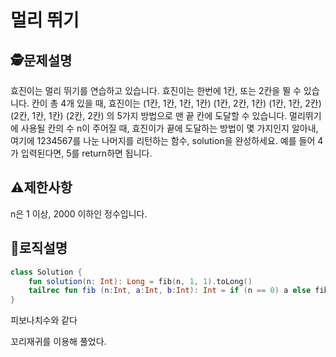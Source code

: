 멀리 뛰기
=
## 🕵️문제설명
효진이는 멀리 뛰기를 연습하고 있습니다. 효진이는 한번에 1칸, 또는 2칸을 뛸 수 있습니다. 칸이 총 4개 있을 때, 효진이는
(1칸, 1칸, 1칸, 1칸)
(1칸, 2칸, 1칸)
(1칸, 1칸, 2칸)
(2칸, 1칸, 1칸)
(2칸, 2칸)
의 5가지 방법으로 맨 끝 칸에 도달할 수 있습니다. 멀리뛰기에 사용될 칸의 수 n이 주어질 때, 효진이가 끝에 도달하는 방법이 몇 가지인지 알아내, 여기에 1234567를 나눈 나머지를 리턴하는 함수, solution을 완성하세요. 예를 들어 4가 입력된다면, 5를 return하면 됩니다.
## ⚠️제한사항

n은 1 이상, 2000 이하인 정수입니다.


## 🔎로직설명
```kotlin
class Solution {
    fun solution(n: Int): Long = fib(n, 1, 1).toLong()
    tailrec fun fib (n:Int, a:Int, b:Int): Int = if (n == 0) a else fib(n - 1, b, (a + b) % 1234567)
}
```
피보나치수와 같다

꼬리재귀를 이용해 풀었다.